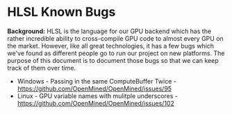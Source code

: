 # HLSL Known Bugs

**Background:** HLSL is the language for our GPU backend which has the rather incredible ability to cross-compile GPU code to almost every GPU on the market. However, like all great technologies, it has a few bugs which we've found as different people go to run our project on new platforms. The purpose of this document is to document those bugs so that we can keep track of them over time.

- Windows - Passing in the same ComputeBuffer Twice - https://github.com/OpenMined/OpenMined/issues/95
- Linux - GPU variable names with mulitple underscores - https://github.com/OpenMined/OpenMined/issues/102
